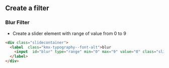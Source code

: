 ## Create a filter

### Blur Filter
* Create a slider element with range of value from 0 to 9 

```html
<div class="slidecontainer">
  <label  class="kmx-typography--font-alt">blur
    <input  id="blur" type="range" min="0" max="9" value="0" class="slider">
  </label>
</div>
```
